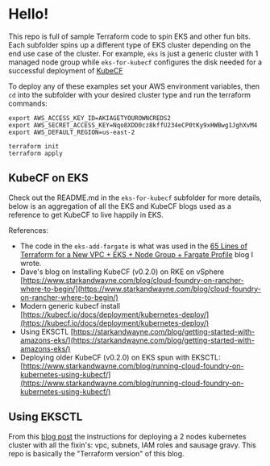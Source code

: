 # Hello!

This repo is full of sample Terraform code to spin EKS and other fun bits.  Each subfolder spins up a different type of EKS cluster depending on the end use case of the cluster.  For example, `eks` is just a generic cluster with 1 managed node group while `eks-for-kubecf` configures the disk needed for a successful deployment of [KubeCF](https://kubecf.io)

To deploy any of these examples set your AWS environment variables, then `cd` into the subfolder with your desired cluster type and run the terraform commands:

```
export AWS_ACCESS_KEY_ID=AKIAGETYOUROWNCREDS2
export AWS_SECRET_ACCESS_KEY=Nqo8XDD0cz8kffU234eCP0tKy9xHWBwg1JghXvM4
export AWS_DEFAULT_REGION=us-east-2

terraform init
terraform apply
```

## KubeCF on EKS

Check out the README.md in the `eks-for-kubecf` subfolder for more details, below is an aggregation of all the EKS and KubeCF blogs used as a reference to get KubeCF to live happily in EKS.

References:

 - The code in the `eks-add-fargate` is what was used in the [65 Lines of Terraform for a New VPC + EKS + Node Group + Fargate Profile](https://www.starkandwayne.com/blog/65-lines-of-terraform-for-a-new-vpc-eks-node-group-fargate-profile/) blog I wrote.
 - Dave's blog on Installing KubeCF (v0.2.0) on RKE on vSphere [https://www.starkandwayne.com/blog/cloud-foundry-on-rancher-where-to-begin/](https://www.starkandwayne.com/blog/cloud-foundry-on-rancher-where-to-begin/)
 - Modern generic kubecf install [https://kubecf.io/docs/deployment/kubernetes-deploy/](https://kubecf.io/docs/deployment/kubernetes-deploy/)
 - Using EKSCTL [https://starkandwayne.com/blog/getting-started-with-amazons-eks/](https://starkandwayne.com/blog/getting-started-with-amazons-eks/)
 - Deploying older KubeCF (v0.2.0) on EKS spun with EKSCTL: [https://www.starkandwayne.com/blog/running-cloud-foundry-on-kubernetes-using-kubecf/](https://www.starkandwayne.com/blog/running-cloud-foundry-on-kubernetes-using-kubecf/)

## Using EKSCTL

From this [blog post](https://starkandwayne.com/blog/getting-started-with-amazons-eks/) the instructions for deploying a 2 nodes kubernetes cluster with all the fixin's: vpc, subnets, IAM roles and sausage gravy.  This repo is basically the "Terraform version" of this blog.
